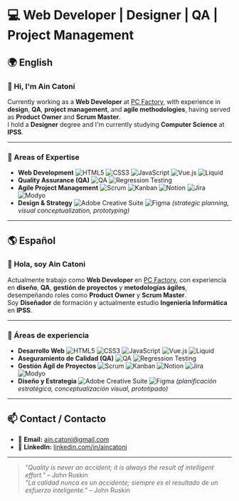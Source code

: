 # 💻 Web Developer | Designer | QA | Project Management

## 🌍 English
### 👋 Hi, I'm Ain Catoni  
Currently working as a **Web Developer** at [PC Factory](https://www.pcfactory.cl), with experience in **design**, **QA**, **project management**, and **agile methodologies**, having served as **Product Owner** and **Scrum Master**.  
I hold a **Designer** degree and I'm currently studying **Computer Science** at **IPSS**.

---

### 📌 Areas of Expertise
- **Web Development** ![HTML5](https://img.shields.io/badge/HTML5-E34F26?style=flat-square&logo=html5&logoColor=white) ![CSS3](https://img.shields.io/badge/CSS3-1572B6?style=flat-square&logo=css3&logoColor=white) ![JavaScript](https://img.shields.io/badge/JavaScript-F7DF1E?style=flat-square&logo=javascript&logoColor=black) ![Vue.js](https://img.shields.io/badge/Vue.js-4FC08D?style=flat-square&logo=vue.js&logoColor=white) ![Liquid](https://img.shields.io/badge/Liquid-FF9900?style=flat-square&logo=shopify&logoColor=white)  
- **Quality Assurance (QA)** ![QA](https://img.shields.io/badge/QA-00A3E0?style=flat-square&logo=testinglibrary&logoColor=white) ![Regression Testing](https://img.shields.io/badge/Regression_Testing-FF6F00?style=flat-square&logo=googlechrome&logoColor=white)  
- **Agile Project Management** ![Scrum](https://img.shields.io/badge/Scrum-2496ED?style=flat-square&logo=agora&logoColor=white) ![Kanban](https://img.shields.io/badge/Kanban-009688?style=flat-square&logo=trello&logoColor=white) ![Notion](https://img.shields.io/badge/Notion-000000?style=flat-square&logo=notion&logoColor=white) ![Jira](https://img.shields.io/badge/Jira-0052CC?style=flat-square&logo=jira&logoColor=white) ![Modyo](https://img.shields.io/badge/Modyo-00A3E0?style=flat-square&logo=googlechrome&logoColor=white)  
- **Design & Strategy** ![Adobe Creative Suite](https://img.shields.io/badge/Adobe_Creative_Suite-FF0000?style=flat-square&logo=adobe&logoColor=white) ![Figma](https://img.shields.io/badge/Figma-F24E1E?style=flat-square&logo=figma&logoColor=white) *(strategic planning, visual conceptualization, prototyping)*  

---

## 🌎 Español
### 👋 Hola, soy Ain Catoni  
Actualmente trabajo como **Web Developer** en [PC Factory](https://www.pcfactory.cl), con experiencia en **diseño**, **QA**, **gestión de proyectos** y **metodologías ágiles**, desempeñando roles como **Product Owner** y **Scrum Master**.  
Soy **Diseñador** de formación y actualmente estudio **Ingeniería Informática** en **IPSS**.

---

### 📌 Áreas de experiencia
- **Desarrollo Web** ![HTML5](https://img.shields.io/badge/HTML5-E34F26?style=flat-square&logo=html5&logoColor=white) ![CSS3](https://img.shields.io/badge/CSS3-1572B6?style=flat-square&logo=css3&logoColor=white) ![JavaScript](https://img.shields.io/badge/JavaScript-F7DF1E?style=flat-square&logo=javascript&logoColor=black) ![Vue.js](https://img.shields.io/badge/Vue.js-4FC08D?style=flat-square&logo=vue.js&logoColor=white) ![Liquid](https://img.shields.io/badge/Liquid-FF9900?style=flat-square&logo=shopify&logoColor=white)  
- **Aseguramiento de Calidad (QA)** ![QA](https://img.shields.io/badge/QA-00A3E0?style=flat-square&logo=testinglibrary&logoColor=white) ![Regression Testing](https://img.shields.io/badge/Pruebas_de_Regresión-FF6F00?style=flat-square&logo=googlechrome&logoColor=white)  
- **Gestión Ágil de Proyectos** ![Scrum](https://img.shields.io/badge/Scrum-2496ED?style=flat-square&logo=agora&logoColor=white) ![Kanban](https://img.shields.io/badge/Kanban-009688?style=flat-square&logo=trello&logoColor=white) ![Notion](https://img.shields.io/badge/Notion-000000?style=flat-square&logo=notion&logoColor=white) ![Jira](https://img.shields.io/badge/Jira-0052CC?style=flat-square&logo=jira&logoColor=white) ![Modyo](https://img.shields.io/badge/Modyo-00A3E0?style=flat-square&logo=googlechrome&logoColor=white)  
- **Diseño y Estrategia** ![Adobe Creative Suite](https://img.shields.io/badge/Adobe_Creative_Suite-FF0000?style=flat-square&logo=adobe&logoColor=white) ![Figma](https://img.shields.io/badge/Figma-F24E1E?style=flat-square&logo=figma&logoColor=white) *(planificación estratégica, conceptualización visual, prototipado)*  

---

## 📫 Contact / Contacto
- 📧 **Email:** [ain.catoni@gmail.com](mailto:ain.catoni@gmail.com)  
- 💼 **LinkedIn:** [linkedin.com/in/aincatoni](https://www.linkedin.com/in/aincatoni)  

---
> _"Quality is never an accident; it is always the result of intelligent effort."_ – John Ruskin  
> _"La calidad nunca es un accidente; siempre es el resultado de un esfuerzo inteligente."_ – John Ruskin
